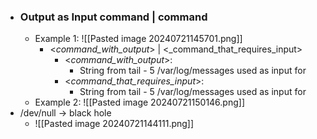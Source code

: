  - ### Output as Input command | command
	- Example 1: ![[Pasted image 20240721145701.png]]
		- <_command_with_output_> | <_command_that_requires_input> 
			- <_command_with_output_>: 
				- String from tail - 5 /var/log/messages used as input for 
			- <_command_that_requires_input_>: 
				- String from tail - 5 /var/log/messages used as input for 
	- Example 2: ![[Pasted image 20240721150146.png]]
- /dev/null -> black hole
	- ![[Pasted image 20240721144111.png]]